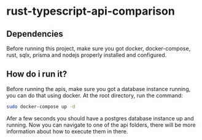 # rust-typescript-api-comparison

## Dependencies
Before running this project, make sure you got docker, docker-compose, rust, sqlx, prisma and nodejs properly
installed and configured. 

## How do i run it? 
Before running the apis, make sure you got a database instance running, you can
do that using docker. At the root directory, run the command: 

```bash
sudo docker-compose up -d
```

Afer a few seconds you should have a postgres database instance up and running.
Now you can navigate to one of the api folders, there will be more information
about how to execute them in there.

